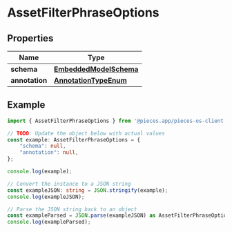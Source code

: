 
# AssetFilterPhraseOptions


## Properties

Name | Type
------------ | -------------
**schema** | [**EmbeddedModelSchema**](EmbeddedModelSchema)
**annotation** | [**AnnotationTypeEnum**](AnnotationTypeEnum)

## Example

```typescript
import { AssetFilterPhraseOptions } from '@pieces.app/pieces-os-client';

// TODO: Update the object below with actual values
const example: AssetFilterPhraseOptions = {
    "schema": null,
    "annotation": null,
};

console.log(example);

// Convert the instance to a JSON string
const exampleJSON: string = JSON.stringify(example);
console.log(exampleJSON);

// Parse the JSON string back to an object
const exampleParsed = JSON.parse(exampleJSON) as AssetFilterPhraseOptions;
console.log(exampleParsed);
```


